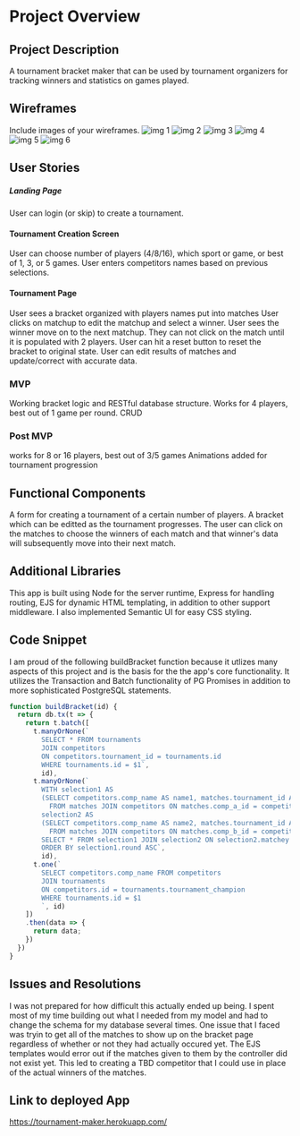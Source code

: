 # Project Overview

## Project Description

A tournament bracket maker that can be used by tournament organizers for tracking winners and statistics on games played. 

## Wireframes

Include images of your wireframes.
![img 1](https://res.cloudinary.com/teefmummy/image/upload/v1524074515/Project%202%20wireframes/20180418_104705.jpg)
![img 2](https://res.cloudinary.com/teefmummy/image/upload/v1524074523/Project%202%20wireframes/20180418_105126.jpg)
![img 3](https://res.cloudinary.com/teefmummy/image/upload/v1524074514/Project%202%20wireframes/20180418_105416.jpg)
![img 4](https://res.cloudinary.com/teefmummy/image/upload/v1524074521/Project%202%20wireframes/20180418_110007.jpg)
![img 5](https://res.cloudinary.com/teefmummy/image/upload/v1524074704/20180418_140442.jpg)
![img 6](https://res.cloudinary.com/teefmummy/image/upload/v1524074704/20180418_140445.jpg)

## User Stories

##### Landing Page
User can login (or skip) to create a tournament. 
#### Tournament Creation Screen
User can choose number of players (4/8/16), which sport or game, or best of 1, 3, or 5 games.
User enters competitors names based on previous selections. 
#### Tournament Page
User sees a bracket organized with players names put into matches
User clicks on matchup to edit the matchup and select a winner.
User sees the winner move on to the next matchup. They can not click on the match until it is populated with 2 players. 
User can hit a reset button to reset the bracket to original state. 
User can edit results of matches and update/correct with accurate data.


### MVP
Working bracket logic and RESTful database structure.
Works for 4 players, best out of 1 game per round.
CRUD

### Post MVP
works for 8 or 16 players, best out of 3/5 games
Animations added for tournament progression


## Functional Components

A form for creating a tournament of a certain number of players. A bracket which can be editted as the tournament progresses. The user can click on the matches to choose the winners of each match and that winner's data will subsequently move into their next match.  

## Additional Libraries
This app is built using Node for the server runtime, Express for handling routing, EJS for dynamic HTML templating, in addition to other support middleware. I also implemented Semantic UI for easy CSS styling.

## Code Snippet

I am proud of the following buildBracket function because it utlizes many aspects of this project and is the basis for the the app's core functionality. It utilizes the Transaction and Batch functionality of PG Promises in addition to more sophisticated PostgreSQL statements. 

````JAVASCRIPT 
function buildBracket(id) {
  return db.tx(t => {
    return t.batch([
      t.manyOrNone(`
        SELECT * FROM tournaments
        JOIN competitors
        ON competitors.tournament_id = tournaments.id
        WHERE tournaments.id = $1`,
        id),
      t.manyOrNone(`
        WITH selection1 AS
        (SELECT competitors.comp_name AS name1, matches.tournament_id AS tourney, matches.round_id AS round, matches.id AS matchey
          FROM matches JOIN competitors ON matches.comp_a_id = competitors.id),
        selection2 AS
        (SELECT competitors.comp_name AS name2, matches.tournament_id AS tourney, matches.round_id AS round, matches.id AS matchey
          FROM matches JOIN competitors ON matches.comp_b_id = competitors.id)
        SELECT * FROM selection1 JOIN selection2 ON selection2.matchey = selection1.matchey WHERE selection1.tourney = $1
        ORDER BY selection1.round ASC`,
        id),
      t.one(`
        SELECT competitors.comp_name FROM competitors
        JOIN tournaments
        ON competitors.id = tournaments.tournament_champion
        WHERE tournaments.id = $1
        `, id)
    ])
    .then(data => {
      return data;
    })
  })
}
````

## Issues and Resolutions
I was not prepared for how difficult this actually ended up being. I spent most of my time building out what I needed from my model and had to change the schema for my database several times. 
One issue that I faced was tryin to get all of the matches to show up on the bracket page regardless of whether or not they had actually occured yet. The EJS templates would error out if the matches given to them by the controller did not exist yet. This led to creating a TBD competitor that I could use in place of the actual winners of the matches. 

## Link to deployed App
https://tournament-maker.herokuapp.com/
